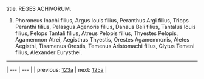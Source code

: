 title. REGES ACHIVORUM.



1. Phoroneus Inachi filius, Argus Iouis filius, Peranthus Argi filius, Triops Peranthi filius, Pelasgus Agenoris filius, Danaus Beli filius, Tantalus Iouis filius, Pelops Tantali filius, Atreus Pelopis filius, Thyestes Pelopis, Agamemnon Atrei, Aegisthus Thyestis, Orestes Agamemnonis, Aletes Aegisthi, Tisamenus Orestis, Temenus Aristomachi filius, Clytus Temeni filius, Alexander Eurysthei.



---

| --- | --- |
| previous: [123a](../123a/) | next: [125a](../125a/) |